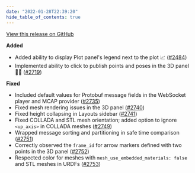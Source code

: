 ```yaml
---
date: "2022-01-28T22:39:20"
hide_table_of_contents: true
---
```

[View this release on GitHub](https://github.com/foxglove/studio/releases/tag/v0.29.0)

**Added**
- Added ability to display Plot panel's legend next to the plot 📈 ([#2484](https://github.com/foxglove/studio/pull/2484))
- Implemented ability to click to publish points and poses in the 3D panel 📍🙌 ([#2719](https://github.com/foxglove/studio/pull/2719))

**Fixed**
- Included default values for Protobuf message fields in the WebSocket player and MCAP provider ([#2735](https://github.com/foxglove/studio/pull/2735))
- Fixed mesh rendering issues in the 3D panel ([#2740](https://github.com/foxglove/studio/pull/2740))
- Fixed height collapsing in Layouts sidebar ([#2741](https://github.com/foxglove/studio/pull/2741))
- Fixed COLLADA and STL mesh orientation; added option to ignore `<up_axis>` in COLLADA meshes ([#2749](https://github.com/foxglove/studio/pull/2749))
- Wrapped message sorting and partitioning in safe time comparison ([#2751](https://github.com/foxglove/studio/pull/2751))
- Correctly observed the `frame_id` for arrow markers defined with two points in the 3D panel ([#2752](https://github.com/foxglove/studio/pull/2752))
- Respected color for meshes with `mesh_use_embedded_materials: false` and STL meshes in URDFs ([#2753](https://github.com/foxglove/studio/pull/2753))
